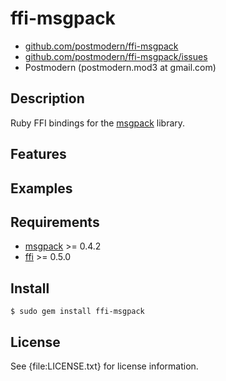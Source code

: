 # ffi-msgpack

* [github.com/postmodern/ffi-msgpack](http://github.com/postmodern/ffi-msgpack/)
* [github.com/postmodern/ffi-msgpack/issues](http://github.com/postmodern/ffi-msgpack/issues)
* Postmodern (postmodern.mod3 at gmail.com)

## Description

Ruby FFI bindings for the [msgpack](http://msgpack.sourceforge.net/) library.

## Features

## Examples

## Requirements

* [msgpack](http://msgpack.sourceforge.net/) >= 0.4.2
* [ffi](http://github.com/ffi/ffi) >= 0.5.0

## Install

    $ sudo gem install ffi-msgpack

## License

See {file:LICENSE.txt} for license information.

